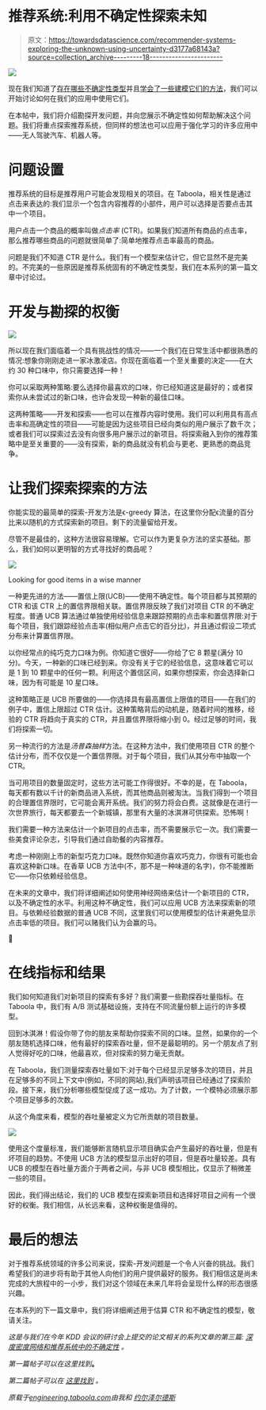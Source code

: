 # 推荐系统:利用不确定性探索未知

> 原文：<https://towardsdatascience.com/recommender-systems-exploring-the-unknown-using-uncertainty-d3177a68143a?source=collection_archive---------18----------------------->

![](img/d51a646491341ba873bd8a8f9418866d.png)

现在我们知道了[存在哪些不确定性类型](https://engineering.taboola.com/using-uncertainty-interpret-model)并且[学会了一些建模它们的方法](https://engineering.taboola.com/neural-networks-bayesian-perspective)，我们可以开始讨论如何在我们的应用中使用它们。

在本帖中，我们将介绍勘探开发问题，并向您展示不确定性如何帮助解决这个问题。我们将重点探索推荐系统，但同样的想法也可以应用于强化学习的许多应用中——无人驾驶汽车、机器人等。

# 问题设置

推荐系统的目标是推荐用户可能会发现相关的项目。在 Taboola，相关性是通过点击来表达的:我们显示一个包含内容推荐的小部件，用户可以选择是否要点击其中一个项目。

用户点击一个商品的概率叫做*点击率* (CTR)。如果我们知道所有商品的点击率，那么推荐哪些商品的问题就很简单了:简单地推荐点击率最高的商品。

问题是我们不知道 CTR 是什么。我们有一个模型来估计它，但它显然不是完美的。不完美的一些原因是推荐系统固有的不确定性类型，我们在本系列的第一篇文章中讨论过。

# 开发与勘探的权衡

![](img/86799874943bef184d4d47056e5d1716.png)

所以现在我们面临着一个具有挑战性的情况——一个我们在日常生活中都很熟悉的情况:想象你刚刚走进一家冰激凌店。你现在面临着一个至关重要的决定——在大约 30 种口味中，你只需要选择一种！

你可以采取两种策略:要么选择你最喜欢的口味，你已经知道这是最好的；或者探索你从未尝试过的新口味，也许会发现一种新的最佳口味。

这两种策略——开发和探索——也可以在推荐内容时使用。我们可以利用具有高点击率和高确定性的项目——可能是因为这些项目已经向类似的用户展示了数千次；或者我们可以探索过去没有向很多用户展示过的新项目。将探索融入到你的推荐策略中是至关重要的——没有探索，新的商品就没有机会与更老、更熟悉的商品竞争。

# 让我们探索探索的方法

你能实现的最简单的探索-开发方法是ϵ-greedy 算法，在这里你分配ϵ流量的百分比来以随机的方式探索新的项目。剩下的流量留给开发。

尽管不是最佳的，这种方法很容易理解。它可以作为更复杂方法的坚实基础。那么，我们如何以更明智的方式寻找好的商品呢？

![](img/4284e72269fec24ad769b2608f82c4c8.png)

Looking for good items in a wise manner

一种更先进的方法——置信上限(UCB)——使用不确定性。每个项目都与其预期的 CTR 和该 CTR 上的置信界限相关联。置信界限反映了我们对项目 CTR 的不确定程度。普通 UCB 算法通过单独使用经验信息来跟踪预期的点击率和置信界限:对于每个项目，我们跟踪经验点击率(相似用户点击它的百分比)，并且通过假设二项式分布来计算置信界限。

以你经常点的纯巧克力口味为例。你知道它很好——你给了它 8 颗星(满分 10 分)。今天，一种新的口味已经到来。你没有关于它的经验信息，这意味着它可以是 1 到 10 颗星中的任何一颗。利用这个置信区间，如果你想探索，你会选择新口味，因为有可能是 10 星口味。

这种策略正是 UCB 所要做的——你选择具有最高置信上限值的项目——在我们的例子中，置信上限超过 CTR 估计。这种策略背后的动机是，随着时间的推移，经验的 CTR 将趋向于真实的 CTR，并且置信界限将缩小到 0。经过足够的时间，我们将探索一切。

另一种流行的方法是*汤普森抽样*方法。在这种方法中，我们使用项目 CTR 的整个估计分布，而不仅仅是一个置信界限。对于每个项目，我们从其分布中抽取一个 CTR。

当可用项目的数量固定时，这些方法可能工作得很好。不幸的是，在 Taboola，每天都有数以千计的新商品进入系统，而其他商品则被淘汰。当我们得到一个项目的合理置信界限时，它可能会离开系统。我们的努力将会白费。这就像是在进行一次世界旅行，每天都要去一个新城镇，那里有大量的冰淇淋可供探索。恐怖啊！

我们需要一种方法来估计一个新项目的点击率，而不需要展示它一次。我们需要一些美食评论杂志，引导我们通过自助餐的内容推荐。

考虑一种刚刚上市的新型巧克力口味。既然你知道你喜欢巧克力，你很有可能也会喜欢这种新口味。在香草 UCB 方法中(不，那不是一种味道的名字)，你不能推断它——你只依赖经验信息。

在未来的文章中，我们将详细阐述如何使用神经网络来估计一个新项目的 CTR，以及不确定性的水平。利用这种不确定性，我们可以应用 UCB 方法来探索新的项目。与依赖经验数据的普通 UCB 不同，这里我们可以使用模型的估计来避免显示点击率低的项目。我们可以赌我们认为会赢的马。

🐎

# 在线指标和结果

我们如何知道我们对新项目的探索有多好？我们需要一些勘探吞吐量指标。在 Taboola 中，我们有 A/B 测试基础设施，支持在不同流量份额上运行的许多模型。

回到冰淇淋！假设你带了你的朋友来帮助你探索不同的口味。显然，如果你的一个朋友随机选择口味，他有最好的探索吞吐量，但不是最聪明的。另一个朋友点了别人觉得好吃的口味，他最喜欢，但对探索的努力毫无贡献。

在 Taboola，我们测量探索吞吐量如下:对于每个已经显示足够多次的项目，并且在足够多的不同上下文中(例如，不同的网站),我们声明该项目已经通过了探索阶段。接下来，我们分析哪些模型促成了这一成功。为了计数，一个模特必须展示那个项目足够多的次数。

从这个角度来看，模型的吞吐量被定义为它所贡献的项目数量。

![](img/41510b4e52ca0f9adcc5e0619a57725b.png)

使用这个度量标准，我们能够断言随机显示项目确实会产生最好的吞吐量，但是有坏项目的趋势。不使用 UCB 方法的模型显示出好的项目，但是吞吐量较差。具有 UCB 的模型在吞吐量方面介于两者之间，与非 UCB 模型相比，仅显示了稍微差一些的项目。

因此，我们得出结论，我们的 UCB 模型在探索新项目和选择好项目之间有一个很好的权衡。我们相信，从长远来看，这种权衡是值得的。

# 最后的想法

对于推荐系统领域的许多公司来说，探索-开发问题是一个令人兴奋的挑战。我们希望我们的进步将有助于其他人向他们的用户提供最好的服务。我们相信这是尚未完成的大旅程中的一小步，我们对这个领域在未来几年将会呈现什么样的形态很感兴趣。

在本系列的下一篇文章中，我们将详细阐述用于估算 CTR 和不确定性的模型，敬请关注。

*这是与我们在今年 KDD 会议的研讨会上提交的论文相关的系列文章的第三篇:* [*深度密度网络和推荐系统中的不确定性*](https://arxiv.org/abs/1711.02487) *。*

*第一篇帖子可以在这里找到*[](https://engineering.taboola.com/using-uncertainty-interpret-model)**。**

**第二篇帖子可以在* [*这里找到*](https://engineering.taboola.com/neural-networks-bayesian-perspective) *。**

**原载于*[*engineering.taboola.com*](https://engineering.taboola.com/uncertainty-ctr-prediction-one-model-clarify)*由我和* [*约尔泽尔德斯*](http://anotherdatum.com/)*